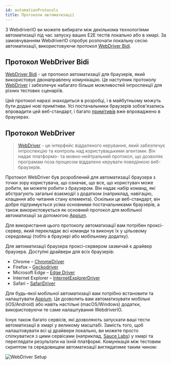 ```yaml
---
id: automationProtocols
title: Протоколи автоматизації
---
```


З WebdriverIO ви можете вибирати між декількома технологіями автоматизації під час запуску ваших E2E тестів локально або в хмарі. За замовчуванням WebdriverIO спробує розпочати локальну сесію автоматизації, використовуючи протокол [WebDriver Bidi](https://w3c.github.io/webdriver-bidi/).

## Протокол WebDriver Bidi

[WebDriver Bidi](https://w3c.github.io/webdriver-bidi/) - це протокол автоматизації для браузерів, який використовує двонаправлену комунікацію. Це наступник протоколу [WebDriver](https://w3c.github.io/webdriver/) і забезпечує набагато більше можливостей інтроспекції для різних тестових сценаріїв.

Цей протокол наразі знаходиться в розробці, і в майбутньому можуть бути додані нові примітиви. Усі постачальники браузерів зобов'язались впровадити цей веб-стандарт, і багато [примітивів](https://wpt.fyi/results/webdriver/tests/bidi?label=experimental&label=master&aligned) вже впроваджено в браузерах.

## Протокол WebDriver

> [WebDriver](https://w3c.github.io/webdriver/) - це інтерфейс віддаленого керування, який забезпечує інтроспекцію та контроль над користувацькими агентами. Він надає платформо- та мовно-нейтральний протокол, що дозволяє програмам поза процесом віддалено керувати поведінкою веб-браузерів.

Протокол WebDriver був розроблений для автоматизації браузера з точки зору користувача, що означає, що все, що користувач може робити, ви можете робити з браузером. Він надає набір команд, які абстрагують загальні взаємодії з додатком (наприклад, навігацію, клацання або читання стану елемента). Оскільки це веб-стандарт, він добре підтримується усіма основними постачальниками браузерів, а також використовується як основний протокол для мобільної автоматизації за допомогою [Appium](http://appium.io).

Для використання цього протоколу автоматизації вам потрібен проксі-сервер, який перекладає всі команди та виконує їх у цільовому середовищі (тобто в браузері або мобільному додатку).

Для автоматизації браузера проксі-сервером зазвичай є драйвер браузера. Доступні драйвери для всіх браузерів:

- Chrome – [ChromeDriver](http://chromedriver.chromium.org/downloads)
- Firefox – [Geckodriver](https://github.com/mozilla/geckodriver/releases)
- Microsoft Edge – [Edge Driver](https://developer.microsoft.com/en-us/microsoft-edge/tools/webdriver/)
- Internet Explorer – [InternetExplorerDriver](https://github.com/SeleniumHQ/selenium/wiki/InternetExplorerDriver)
- Safari – [SafariDriver](https://developer.apple.com/documentation/webkit/testing_with_webdriver_in_safari)

Для будь-якої мобільної автоматизації вам потрібно встановити та налаштувати [Appium](http://appium.io). Це дозволить вам автоматизувати мобільні (iOS/Android) або навіть настільні (macOS/Windows) додатки, використовуючи те саме налаштування WebdriverIO.

Існує також багато сервісів, які дозволяють запускати ваші тести автоматизації в хмарі у великому масштабі. Замість того, щоб налаштовувати всі ці драйвери локально, ви можете просто спілкуватися з цими сервісами (наприклад, [Sauce Labs](https://saucelabs.com)) у хмарі та переглядати результати на їхній платформі. Комунікація між тестовим скриптом та середовищем автоматизації виглядатиме таким чином:

![WebDriver Setup](/img/webdriver.png)